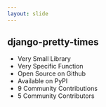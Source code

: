 ```yaml
---
layout: slide
---
```


## django-pretty-times

* Very Small Library
* Very Specific Function
* Open Source on Github
* Available on PyPI
* 9 Community Contributions
* 5 Community Contributors
